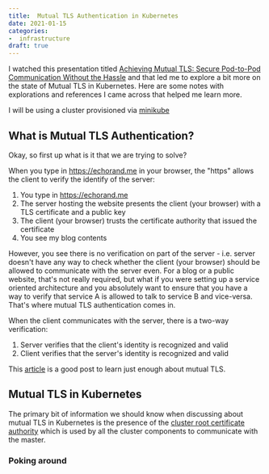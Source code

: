 ```yaml
---
title:  Mutual TLS Authentication in Kubernetes
date: 2021-01-15
categories:
-  infrastructure
draft: true
---
```


I watched this presentation titled [Achieving Mutual TLS: Secure Pod-to-Pod Communication Without the Hassle](https://www.usenix.org/conference/srecon20americas/presentation/hahn)
and that led me to explore a bit more on the state of Mutual TLS in Kubernetes. Here are some notes with explorations and
references I came across that helped me learn more.

I will be using a cluster provisioned via [minikube](https://github.com/kubernetes/minikube)

## What is Mutual TLS Authentication?

Okay, so first up what is it that we are trying to solve?

When you type in https://echorand.me in your browser, the "https" allows the client to verify the identify of
the server:

1. You type in https://echorand.me
2. The server hosting the website presents the client (your browser) with a TLS certificate and a public key
3. The client (your browser) trusts the certificate authority that issued the certificate
4. You see my blog contents

However, you see there is no verification on part of the server - i.e. server doesn't have any way
to check whether the client (your browser) should be allowed to communicate with the server even. For
a blog or a public website, that's not really required, but what if you were setting up a service
oriented architecture and you absolutely want to ensure that you have a way to verify that service A
is allowed to talk to service B and vice-versa. That's where mutual TLS authentication comes in.

When the client communicates with the server, there is a two-way verification:

1. Server verifies that the client's identity is recognized and valid
2. Client verifies that the server's identity is recognized and valid

This [article](https://medium.com/sitewards/the-magic-of-tls-x509-and-mutual-authentication-explained-b2162dec4401) is a good post
to learn just enough about mutual TLS.

## Mutual TLS in Kubernetes

The primary bit of information we should know when discussing about mutual TLS in Kubernetes is the
presence of the [cluster root certificate authority](https://kubernetes.io/docs/tasks/tls/managing-tls-in-a-cluster/)
which is used by all the cluster components to communicate with the master.

### Poking around




